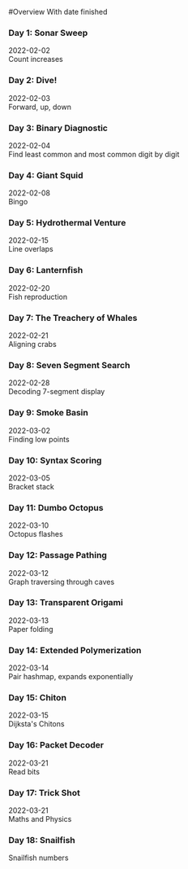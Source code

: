 #Overview
With date finished
### Day 1: Sonar Sweep
2022-02-02\
Count increases
### Day 2: Dive!
2022-02-03\
Forward, up, down
### Day 3: Binary Diagnostic
2022-02-04\
Find least common and most common digit by digit
### Day 4: Giant Squid
2022-02-08\
Bingo
### Day 5: Hydrothermal Venture
2022-02-15\
Line overlaps
### Day 6: Lanternfish
2022-02-20\
Fish reproduction
### Day 7: The Treachery of Whales
2022-02-21\
Aligning crabs
### Day 8: Seven Segment Search
2022-02-28\
Decoding 7-segment display
### Day 9: Smoke Basin
2022-03-02\
Finding low points
### Day 10: Syntax Scoring
2022-03-05\
Bracket stack
### Day 11: Dumbo Octopus
2022-03-10\
Octopus flashes
### Day 12: Passage Pathing
2022-03-12\
Graph traversing through caves
### Day 13: Transparent Origami
2022-03-13\
Paper folding
### Day 14: Extended Polymerization
2022-03-14\
Pair hashmap, expands exponentially
### Day 15: Chiton
2022-03-15\
Dijksta's Chitons
### Day 16: Packet Decoder
2022-03-21\
Read bits
### Day 17: Trick Shot
2022-03-21\
Maths and Physics
### Day 18: Snailfish
Snailfish numbers
